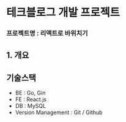 # 테크블로그 개발 프로젝트

### 프로젝트명 : 리액트로 바위치기

## 1. 개요


## **기술스택**

* BE : Go, Gin
* FE : React.js
* DB : MySQL
* Version Management : Git / Github